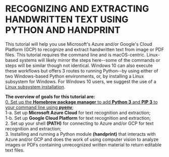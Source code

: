 # RECOGNIZING AND EXTRACTING HANDWRITTEN TEXT USING PYTHON AND HANDPRINT
This tutorial will help you use Microsoft's Azure and/or Google's Cloud Platform (GCP) to recognize and extract handwritten text from image or PDF files.
This tutorial requires the command line and is macOS-centric. 
Linux-based systems will likely mirror the steps here--some of the commands or steps will be similar though not identical. 
Windows 10 can also execute these workflows but offers 3 routes to running Python--by using either of two Windows-based Python environments, or, by installing a Linux subsystem for Windows. For Windows 10 users, we suggest the use of a [Linux subsystem installation](https://realpython.com/installing-python/).

**The overview of goals for this tutorial are:**<br/>
[0. Set up the **Homebrew package manager** to add **Python 3** and **PIP 3** to your command line using **pyenv**](step_0_cli.md);<br/>
1-a. Set up **Microsoft Azure Cloud** for text recognition and extraction;<br/>
1-b. Set up **Google Cloud Platform** for text recognition and extraction;<br/>
2. Set up your shell **(PATH)** for connecting to Azure and/or GCP for text recognition and extraction;<br/>
3. Installing and running a Python module **(handprint)** that interacts with Azure and/or GCP and does the work of using computer vision to analyze images or PDFs containing unrecognized written material to return editable text files. 
